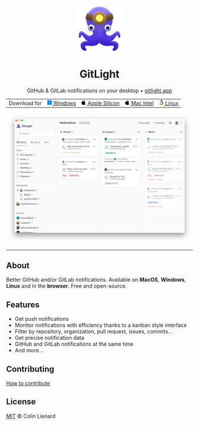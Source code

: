 <div align="center">

<img src="./assets/logo.png" alt="" height="128px" />

# GitLight

GitHub & GitLab notifications on your desktop • [gitlight.app](https://gitlight.app)

<table>
  <tbody>
    <tr>
      <td>Download for</td>
      <td>      
        <a href="https://gitlight.app/download/windows">
          <img src="./assets/windows.png"> Windows
        </a>
      </td>
      <td>
        <a href="https://gitlight.app/download/apple-silicon">
          <picture>
            <source media="(prefers-color-scheme: dark)" srcset="./assets/apple-dark.png">
            <img src="./assets/apple-light.png">
          </picture> Apple Silicon
        </a>
      </td>
      <td>
        <a href="https://gitlight.app/download/mac-intel">
          <picture>
            <source media="(prefers-color-scheme: dark)" srcset="./assets/apple-dark.png">
            <img src="./assets/apple-light.png">
          </picture> Mac Intel
        </a>
      </td>
      <td>
        <a href="https://gitlight.app/download/linux">
          <img src="./assets/linux.png"> Linux
        </a>
      </td>
    </tr>
  </tbody>
</table>

</div>

<picture>
  <source media="(prefers-color-scheme: dark)" srcset="./assets/dashboard-dark.png">
  <img src="./assets/dashboard-light.png">
</picture>

---

## About

Better GitHub and/or GitLab notifications. Available on **MacOS**, **Windows**, **Linux** and in the **browser**. Free and open-source.

## Features

- Get push notifications
- Monitor notifications with efficiency thanks to a kanban style interface
- Filter by repository, organization, pull request, issues, commits...
- Get precise notification data
- GitHub and GitLab notifications at the same time
- And more...

## Contributing

[How to contribute](./CONTRIBUTING.md)

## License

[MIT](./LICENSE) © Colin Lienard

